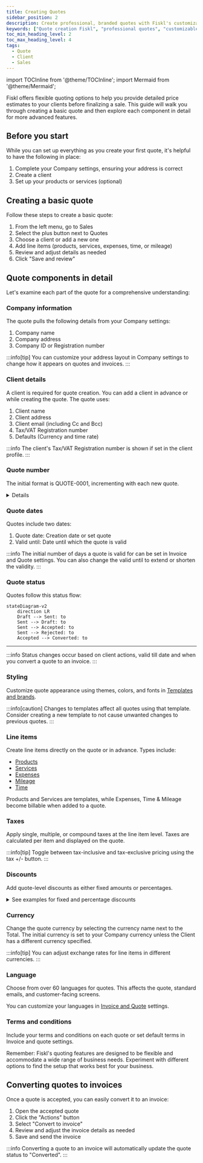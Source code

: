 ```yaml
---
title: Creating Quotes
sidebar_position: 2
description: Create professional, branded quotes with Fiskl's customizable templates. Impress clients and win more business opportunities.
keywords: ["Quote creation Fiskl", "professional quotes", "customizable templates", "business branding", "sales software"]
toc_min_heading_level: 2
toc_max_heading_level: 4
tags:
  - Quote
  - Client
  - Sales
---
```


import TOCInline from '@theme/TOCInline';
import Mermaid from '@theme/Mermaid';

Fiskl offers flexible quoting options to help you provide detailed price estimates to your clients before finalizing a sale. This guide will walk you through creating a basic quote and then explore each component in detail for more advanced features.

## Before you start

While you can set up everything as you create your first quote, it's helpful to have the following in place:

1. Complete your Company settings, ensuring your address is correct
2. Create a client
3. Set up your products or services (optional)

## Creating a basic quote

Follow these steps to create a basic quote:

1. From the left menu, go to Sales
2. Select the plus button next to Quotes
3. Choose a client or add a new one
4. Add line items (products, services, expenses, time, or mileage)
5. Review and adjust details as needed
6. Click "Save and review"

## Quote components in detail

Let's examine each part of the quote for a comprehensive understanding:

<TOCInline toc={toc} />

### Company information

The quote pulls the following details from your Company settings:

1. Company name
2. Company address
3. Company ID or Registration number

:::info[tip]
You can customize your address layout in Company settings to change how it appears on quotes and invoices.
:::

### Client details

A client is required for quote creation. You can add a client in advance or while creating the quote. The quote uses:

1. Client name
2. Client address
3. Client email (including Cc and Bcc)
4. Tax/VAT Registration number
5. Defaults (Currency and time rate)

:::info
The client's Tax/VAT Registration number is shown if set in the client profile.
:::

### Quote number

The initial format is QUOTE-0001, incrementing with each new quote.

<details>

    <summary>Learn more about customizing your quote number</summary>

    **You can customize this format, however there are limitations:**

    1. Auto-increment is only possible if the number ends with a digit
    2. Date-based formats (e.g., 2024-01-0001) require manual updates at each period change

To change the format, simply edit the quote number when creating a new quote. Subsequent quote will follow this new pattern.

</details>

### Quote dates

Quotes include two dates:

1. Quote date: Creation date or set quote
2. Valid until: Date until which the quote is valid

:::info
The initial number of days a quote is valid for can be set in Invoice and Quote settings. You can also change the valid until to extend or shorten the validity.
:::

### Quote status

Quotes follow this status flow:

```mermaid
stateDiagram-v2
    direction LR
    Draft --> Sent: to
    Sent --> Draft: to
    Sent --> Accepted: to
    Sent --> Rejected: to
    Accepted --> Converted: to
```

---

:::info
Status changes occur based on client actions, valid till date and when you convert a quote to an invoice.
:::

### Styling

Customize quote appearance using themes, colors, and fonts in [Templates and brands](../../Settings-Configurations/templates-and-brands.md).

:::info[caution]
Changes to templates affect all quotes using that template. Consider creating a new template to not cause unwanted changes to previous quotes.
:::

### Line items

Create line items directly on the quote or in advance. Types include:

- [Products](../../Core-Features/Line-Items/products)
- [Services](../../Core-Features/Line-Items/services)
- [Expenses](../../Core-Features/Line-Items/expenses)
- [Mileage](../../Core-Features/Line-Items/mileage)
- [Time](../../Core-Features/Line-Items/time)

Products and Services are templates, while Expenses, Time & Mileage become billable when added to a quote.

### Taxes

Apply single, multiple, or compound taxes at the line item level. Taxes are calculated per item and displayed on the quote.

:::info[tip]
Toggle between tax-inclusive and tax-exclusive pricing using the tax +/- button.
:::

### Discounts

Add quote-level discounts as either fixed amounts or percentages.

<details>

<summary>See examples for fixed and percentage discounts</summary>

To make the amount entered a percentage just add a percentage sign at the end of the value. (e.g., `20%`)

- $100 discount = 100
- 15% discount = 15%

</details>

### Currency

Change the quote currency by selecting the currency name next to the Total. The initial currency is set to your Company currency unless the Client has a different currency specified.

:::info[tip]
You can adjust exchange rates for line items in different currencies.
:::

### Language

Choose from over 60 languages for quotes. This affects the quote, standard emails, and customer-facing screens.

You can customize your languages in [Invoice and Quote](../../Settings-Configurations/invoice-and-quote-settings.md) settings.

### Terms and conditions

Include your terms and conditions on each quote or set default terms in Invoice and quote settings.

Remember: Fiskl's quoting features are designed to be flexible and accommodate a wide range of business needs. Experiment with different options to find the setup that works best for your business.

## Converting quotes to invoices

Once a quote is accepted, you can easily convert it to an invoice:

1. Open the accepted quote
2. Click the "Actions" button
3. Select "Convert to invoice"
4. Review and adjust the invoice details as needed
5. Save and send the invoice

:::info
Converting a quote to an invoice will automatically update the quote status to "Converted".
:::
